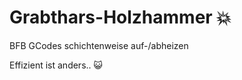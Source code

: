 # Grabthars-Holzhammer :boom:

BFB GCodes schichtenweise auf-/abheizen


Effizient ist anders.. :smiley_cat:
